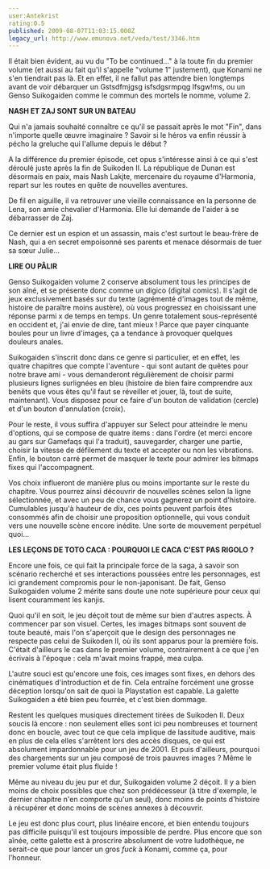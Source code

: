 ```yaml
---
user:Antekrist
rating:0.5
published: 2009-08-07T11:03:15.000Z
legacy_url: http://www.emunova.net/veda/test/3346.htm
---
```

Il était bien évident, au vu du "To be continued..." à la toute fin du premier volume (et aussi au fait qu'il s'appelle "volume 1" justement), que Konami ne s'en tiendrait pas là. Et en effet, il ne fallut pas attendre bien longtemps avant de voir débarquer un Gstsdfmjgsg isfsdgsrmpqg Ifsgw!ms, ou un Genso Suikogaiden comme le commun des mortels le nomme, volume 2\.  

  

**NASH ET ZAJ SONT SUR UN BATEAU**  

Qui n'a jamais souhaité connaître ce qu'il se passait après le mot "Fin", dans n'importe quelle œuvre imaginaire ? Savoir si le héros va enfin réussir à pécho la greluche qui l'allume depuis le début ?  

A la différence du premier épisode, cet opus s'intéresse ainsi à ce qui s'est déroulé juste après la fin de Suikoden II. La république de Dunan est désormais en paix, mais Nash Lakjte, mercenaire du royaume d'Harmonia, repart sur les routes en quête de nouvelles aventures.  

De fil en aiguille, il va retrouver une vieille connaissance en la personne de Lena, son amie chevalier d'Harmonia. Elle lui demande de l'aider à se débarrasser de Zaj.  

Ce dernier est un espion et un assassin, mais c'est surtout le beau-frère de Nash, qui a en secret empoisonné ses parents et menace désormais de tuer sa sœur Julie...  

  

**LIRE OU PÂLIR**  

Genso Suikogaiden volume 2 conserve absolument tous les principes de son aîné, et se présente donc comme un digico (digital comics). Il s'agit de jeux exclusivement basés sur du texte (agrémenté d'images tout de même, histoire de paraître moins austère), où vous progressez en choisissant une réponse parmi x de temps en temps. Un genre totalement sous-représenté en occident et, j'ai envie de dire, tant mieux ! Parce que payer cinquante boules pour un livre d'images, ça a tendance à provoquer quelques douleurs anales.  

Suikogaiden s'inscrit donc dans ce genre si particulier, et en effet, les quatre chapitres que compte l'aventure - qui sont autant de quêtes pour notre brave ami - vous demanderont régulièrement de choisir parmi plusieurs lignes surlignées en bleu (histoire de bien faire comprendre aux benêts que vous êtes qu'il faut se réveiller et jouer, là, tout de suite, maintenant). Vous disposez pour ce faire d'un bouton de validation (cercle) et d'un bouton d'annulation (croix).  

Pour le reste, il vous suffira d'appuyer sur Select pour atteindre le menu d'options, qui se compose de quatre items : dans l'ordre (et merci encore au gars sur Gamefaqs qui l'a traduit), sauvegarder, charger une partie, choisir la vitesse de défilement du texte et accepter ou non les vibrations. Enfin, le bouton carré permet de masquer le texte pour admirer les bitmaps fixes qui l'accompagnent.  

Vos choix influeront de manière plus ou moins importante sur le reste du chapitre. Vous pourrez ainsi découvrir de nouvelles scènes selon la ligne sélectionnée, et avec un peu de chance vous gagnerez un point d'histoire. Cumulables jusqu'à hauteur de dix, ces points peuvent parfois êtes consommés afin de choisir une proposition optionnelle, qui vous conduit vers une nouvelle scène encore inédite. Une sorte de mouvement perpétuel quoi...  

  

**LES LEÇONS DE TOTO CACA : POURQUOI LE CACA C'EST PAS RIGOLO ?**  

Encore une fois, ce qui fait la principale force de la saga, à savoir son scénario recherché et ses interactions poussées entre les personnages, est ici grandement compromis pour le non-japonisant. De fait, Genso Suikogaiden volume 2 mérite sans doute une note supérieure pour ceux qui lisent couramment les kanjis.  

Quoi qu'il en soit, le jeu déçoit tout de même sur bien d'autres aspects. À commencer par son visuel. Certes, les images bitmaps sont souvent de toute beauté, mais l'on s'aperçoit que le design des personnages ne respecte pas celui de Suikoden II, où ils sont apparus pour la première fois. C'était d'ailleurs le cas dans le premier volume, contrairement à ce que j'en écrivais à l'époque : cela m'avait moins frappé, mea culpa.  

L'autre souci est qu'encore une fois, ces images sont fixes, en dehors des cinématiques d'introduction et de fin. Cela entraîne forcément une grosse déception lorsqu'on sait de quoi la Playstation est capable. La galette Suikogaiden a été bien peu fourrée, et c'est bien dommage.  

Restent les quelques musiques directement tirées de Suikoden II. Deux soucis là encore : non seulement elles sont ici peu nombreuses et tournent donc en boucle, avec tout ce que cela implique de lassitude auditive, mais en plus de cela elles s'arrêtent lors des accès disques, ce qui est absolument impardonnable pour un jeu de 2001\. Et puis d'ailleurs, pourquoi des chargements sur un jeu composé de trois pauvres images ? Même le premier volume était plus fluide !  

Même au niveau du jeu pur et dur, Suikogaiden volume 2 déçoit. Il y a bien moins de choix possibles que chez son prédécesseur (à titre d'exemple, le dernier chapitre n'en comporte qu'un seul), donc moins de points d'histoire à récupérer et donc moins de scènes annexes à découvrir.  

Le jeu est donc plus court, plus linéaire encore, et bien entendu toujours pas difficile puisqu'il est toujours impossible de perdre. Plus encore que son aînée, cette galette est à proscrire absolument de votre ludothèque, ne serait-ce que pour lancer un gros _fuck_ à Konami, comme ça, pour l'honneur.